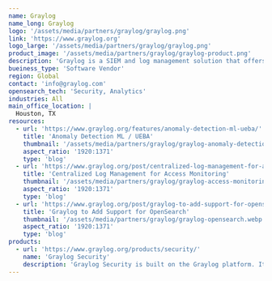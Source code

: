 ```yaml
---
name: Graylog
name_long: Graylog
logo: '/assets/media/partners/graylog/graylog.png'
link: 'https://www.graylog.org'
logo_large: '/assets/media/partners/graylog/graylog.png'
product_image: '/assets/media/partners/graylog/graylog-product.png'
description: 'Graylog is a SIEM and log management solution that offers robust, cost-effective ways to protect your organization. Using AI/ML, security analytics, and intelligent alerting, Graylog enables you to stay ahead of threats and addresses the needs of IT Ops teams, making it easy to normalize, visualize, and analyze log data from any source.'
bueiness_type: 'Software Vendor'
region: Global
contact: 'info@graylog.com'
opensearch_tech: 'Security, Analytics'
industries: All
main_office_location: |
  Houston, TX
resources:
  - url: 'https://www.graylog.org/features/anomaly-detection-ml-ueba/'
    title: 'Anomaly Detection ML / UEBA'
    thumbnail: '/assets/media/partners/graylog/graylog-anomaly-detection.webp'
    aspect_ratio: '1920:1371'
    type: 'blog'
  - url: 'https://www.graylog.org/post/centralized-log-management-for-access-monitoring/'
    title: 'Centralized Log Management for Access Monitoring'
    thumbnail: '/assets/media/partners/graylog/graylog-access-monitoring.webp'
    aspect_ratio: '1920:1371'
    type: 'blog'
  - url: 'https://www.graylog.org/post/graylog-to-add-support-for-opensearch/'
    title: 'Graylog to Add Support for OpenSearch'
    thumbnail: '/assets/media/partners/graylog/graylog-opensearch.webp'
    aspect_ratio: '1920:1371'
    type: 'blog'
products:
  - url: 'https://www.graylog.org/products/security/'
    name: 'Graylog Security'
    description: 'Graylog Security is built on the Graylog platform. It combines the key features and functionality that set us apart from the competition with SIEM, Security Analytics, &amp; Anomaly Detection capabilities. IT security teams get a superior cybersecurity platform designed to overcome legacy SIEM challenges. Your job becomes easier. You can tackle critical activities faster. And you have the confidence and expertise to mitigate risks caused by insider threats and credential-based attacks.'
---
```

